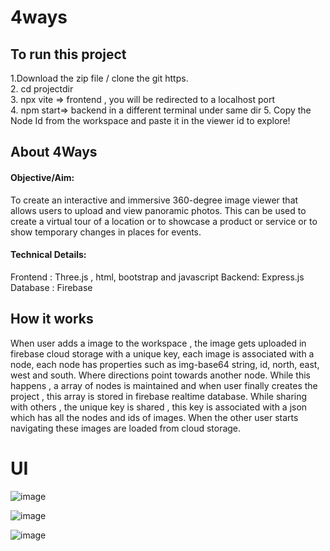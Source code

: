 # 4ways

<h2>To run this project</h2>

1.Download the zip file / clone the git https.  
2. cd projectdir  
3. npx vite => frontend , you will be redirected to a localhost port  
4. npm start=> backend in a different terminal under same dir
5. Copy the Node Id from the workspace and paste it in the viewer id to explore!

<h2>About 4Ways</h2>

<h4>Objective/Aim:</h4>

To create an interactive and immersive 360-degree image viewer that
allows users to upload and view panoramic photos. This can be used
to create a virtual tour of a location or to showcase a product or
service or to show temporary changes in places for events.

<h4>Technical Details:</h4>
Frontend : Three.js , html, bootstrap and javascript
Backend: Express.js
Database : Firebase

<h2>How it works</h2>

When user adds a image to the workspace , the image gets uploaded
in firebase cloud storage with a unique key, each image is associated
with a node, each node has properties such as img-base64 string, id,
north, east, west and south. Where directions point towards another
node.
While this happens , a array of nodes is maintained and when user
finally creates the project , this array is stored in firebase realtime
database.
While sharing with others , the unique key is shared , this key is
associated with a json which has all the nodes and ids of images.
When the other user starts navigating these images are loaded from
cloud storage.


<h1>UI </h1>

![image](https://github.com/JagnathReddy/4ways/assets/70469290/769b9ac2-17f1-4d3c-8451-3c6e635a5724)


![image](https://github.com/JagnathReddy/4ways/assets/70469290/dc54dcbb-4aa0-4b0b-9894-8eefdd1c460b)

![image](https://github.com/JagnathReddy/4ways/assets/70469290/09dd4ffe-63a4-4d45-befe-a49582d9f064)






